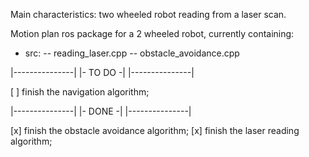 Main characteristics: two wheeled robot reading from a laser scan.

Motion plan ros package for a 2 wheeled robot, currently containing:
- src:
    -- reading_laser.cpp
    -- obstacle_avoidance.cpp

|---------------|
|-    TO DO    -|
|---------------|

[ ] finish the navigation algorithm;

|---------------|
|-    DONE     -|
|---------------|

[x] finish the obstacle avoidance algorithm;
[x] finish the laser reading algorithm;
